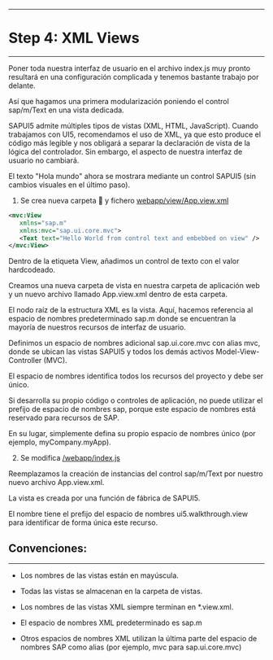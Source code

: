 ******************
# Step 4: XML Views
******************

Poner toda nuestra interfaz de usuario en el archivo index.js muy pronto resultará en una configuración complicada y tenemos bastante trabajo por delante.


Así que hagamos una primera modularización poniendo el control sap/m/Text en una vista dedicada.


SAPUI5 admite múltiples tipos de vistas (XML, HTML, JavaScript).
Cuando trabajamos con UI5, recomendamos el uso de XML, ya que esto produce el código más legible y nos obligará a separar la declaración de vista de la lógica del controlador. 
Sin embargo, el aspecto de nuestra interfaz de usuario no cambiará.


El texto "Hola mundo" ahora se mostrara mediante un control SAPUI5 (sin cambios visuales en el último paso).

1. Se crea nueva carpeta 📂 y fichero [webapp/view/App.view.xml](webapp/view/App.view.xml)

```xml
<mvc:View
   xmlns="sap.m"
   xmlns:mvc="sap.ui.core.mvc">
   <Text text="Hello World from control text and embebbed on view" />
</mvc:View>
```

Dentro de la etiqueta View, añadimos un control de texto con el valor hardcodeado.

Creamos una nueva carpeta de vista en nuestra carpeta de aplicación web 
y un nuevo archivo llamado App.view.xml dentro de esta carpeta. 


El nodo raíz de la estructura XML es la vista. 
Aquí, hacemos referencia al espacio de nombres predeterminado sap.m donde se encuentran la mayoría de nuestros recursos de interfaz de usuario.


Definimos un espacio de nombres adicional sap.ui.core.mvc con alias mvc, donde se ubican las vistas SAPUI5 y todos los demás activos Model-View-Controller (MVC).


El espacio de nombres identifica todos los recursos del proyecto y debe ser único.


Si desarrolla su propio código o controles de aplicación, no puede utilizar el prefijo de espacio de nombres sap, porque este espacio de nombres está reservado para recursos de SAP.


En su lugar, simplemente defina su propio espacio de nombres único (por ejemplo, myCompany.myApp).


2. Se modifica [/webapp/index.js](.../webapp/index.js)


Reemplazamos la creación de instancias del control sap/m/Text por nuestro nuevo archivo App.view.xml.


La vista es creada por una función de fábrica de SAPUI5.


El nombre tiene el prefijo del espacio de nombres ui5.walkthrough.view para identificar de forma única este recurso.


## Convenciones:
-------------
* Los nombres de las vistas están en mayúscula.

* Todas las vistas se almacenan en la carpeta de vistas.

* Los nombres de las vistas XML siempre terminan en *.view.xml.

* El espacio de nombres XML predeterminado es sap.m

* Otros espacios de nombres XML utilizan la última parte del espacio de nombres SAP como alias (por ejemplo, mvc para sap.ui.core.mvc)